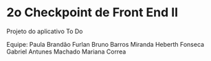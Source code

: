 # 2o Checkpoint de Front End II
Projeto do aplicativo To Do

Equipe:
Paula Brandão Furlan
Bruno Barros Miranda
Heberth Fonseca
Gabriel Antunes Machado
Mariana Correa
